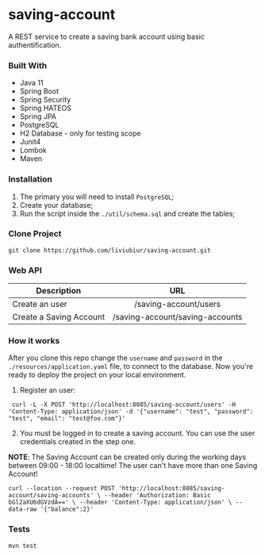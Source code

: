 # saving-account
A REST service to create a saving bank account using basic authentification.

### Built With
- Java 11
- Spring Boot
- Spring Security
- Spring HATEOS
- Spring JPA
- PostgreSQL
- H2 Database - only for testing scope
- Junit4
- Lombok
- Maven


### Installation
1. The primary you will need to install `PostgreSQL`;
2. Create your database;
3. Run the script inside the `./util/schema.sql` and create the tables;


### Clone Project

`git clone https://github.com/liviubiur/saving-account.git`


### Web API

| Description             | URL          
| ------------------------|:-------------:
| Create an user          | /saving-account/users
| Create a Saving Account | /saving-account/saving-accounts

### How it works

After you clone this repo change the `username` and `password` in the `./resources/application.yaml` file, to connect to the database. 
Now you're ready to deploy the project on your local environment.

1. Register an user:

` curl -L -X POST 'http://localhost:8085/saving-account/users' -H 'Content-Type: application/json' -d '{"username": "test", "password": "test", "email": "test@foo.com"}'`

2. You must be logged in to create a saving account. You can use the user credentials created in the step one.

**NOTE**: The Saving Account can be created only during the working days between 09:00 - 18:00 localtime!
The user can't have more than one Saving Account! 

`curl --location --request POST 'http://localhost:8085/saving-account/saving-accounts' \
--header 'Authorization: Basic bGl2aXU6dGVzdA==' \
--header 'Content-Type: application/json' \
--data-raw '{"balance":2}'`

### Tests

`mvn test`
